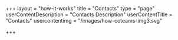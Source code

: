 +++
layout = "how-it-works"
title = "Contacts"
type = "page"
userContentDescription = "Contacts Description"
userContentTitle = "Contacts"
usercontentimg = "/images/how-coteams-img3.svg"

+++
